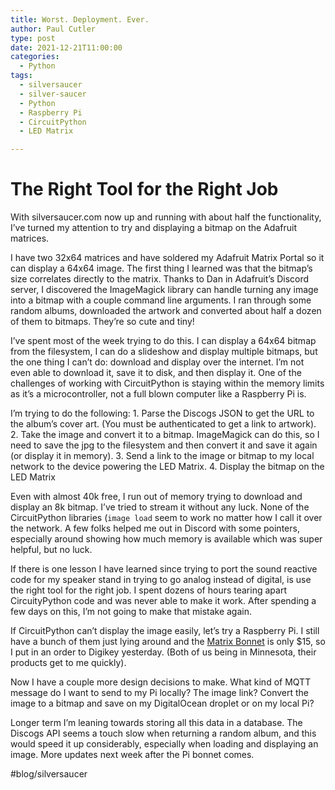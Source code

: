 ```yaml
---
title: Worst. Deployment. Ever.
author: Paul Cutler
type: post
date: 2021-12-21T11:00:00
categories:
  - Python
tags:
  - silversaucer
  - silver-saucer
  - Python
  - Raspberry Pi
  - CircuitPython
  - LED Matrix

---
```


# The Right Tool for the Right Job

With silversaucer.com now up and running with about half the functionality, I’ve turned my attention to try and displaying a bitmap on the Adafruit matrices.

I have two 32x64 matrices and have soldered my Adafruit Matrix Portal so it can display a 64x64 image.  The first thing I learned was that the bitmap’s size correlates directly to the matrix.  Thanks to Dan in Adafruit’s Discord server, I discovered the ImageMagick library can handle turning any image into a bitmap with a couple command line arguments.  I ran through some random albums, downloaded the artwork and converted about half a dozen of them to bitmaps.  They’re so cute and tiny!



I’ve spent most of the week trying to do this.  I can display a 64x64 bitmap from the filesystem, I can do a slideshow and display multiple bitmaps, but the one thing I can’t do:  download and display over the internet.  I’m not even able to download it, save it to disk, and then display it.  One of the challenges of working with CircuitPython is staying within the memory limits as it’s a microcontroller, not a full blown computer like a Raspberry Pi is.

I’m trying to do the following:
	1. Parse the Discogs JSON to get the URL to the album’s cover art.  (You must be authenticated to get a link to artwork).
	2. Take the image and convert it to a bitmap.  ImageMagick can do this, so I need to save the jpg to the filesystem and then convert it and save it again (or display it in memory).
	3. Send a link to the image or bitmap to my local network to the device powering the LED Matrix.
	4. Display the bitmap on the LED Matrix

Even with almost 40k free, I run out of memory trying to download and display an 8k bitmap.  I’ve tried to stream it without any luck.  None of the CircuitPython libraries (`image load` seem to work no matter how I call it over the network.  A few folks helped me out in Discord with some pointers, especially around showing how much memory is available which was super helpful, but no luck.

If there is one lesson I have learned since trying to port the sound reactive code for my speaker stand in trying to go analog instead of digital, is use the right tool for the right job.  I spent dozens of hours tearing apart CircuityPython code and was never able to make it work.  After spending a few days on this, I’m not going to make that mistake again.

If CircuitPython can’t display the image easily, let’s try a Raspberry Pi.  I still have a bunch of them just lying around and the [Matrix Bonnet](https://www.adafruit.com/product/3211) is only $15, so I put in an order to Digikey yesterday.  (Both of us being in Minnesota, their products get to me quickly).

Now I have a couple more design decisions to make.  What kind of MQTT message do I want to send to my Pi locally?  The image link?  Convert the image to a bitmap and save on my DigitalOcean  droplet or on my local Pi?

Longer term I’m leaning towards storing all this data in a database.  The Discogs API seems a touch slow when returning a random album, and this would speed it up considerably, especially when loading and displaying an image.  More updates next week after the Pi bonnet comes.



#blog/silversaucer
